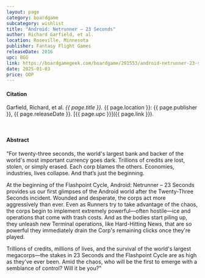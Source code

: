 ```yaml
---
layout: page
category: boardgame
subcategory: wishlist
title: "Android: Netrunner – 23 Seconds"
author: Richard Garfield, et al.
location: Roseville, Minnesota
publisher: Fantasy Flight Games
releaseDate: 2016
upc: BGG
link: https://boardgamegeek.com/boardgame/201553/android-netrunner-23-seconds
date: 2025-01-03
price: OOP
---
```


#### Citation

Garfield, Richard, et al. *{{ page.title }}.* {{ page.location }}: {{ page.publisher }}, {{ page.releaseDate }}. [{{ page.upc }}]({{ page.link }}).

<br>


#### Abstract

"For twenty-three seconds, the world's largest bank and backer of the world's most important currency goes dark. Trillions of credits are lost, stolen, or simply erased. Each corp blames the others. Economies, industries, lives collapse. And that’s just the beginning.

At the beginning of the Flashpoint Cycle, Android: Netrunner – 23 Seconds provides us our first glimpses of the Android world after the Twenty-Three Seconds incident. Wounded and desperate, the corps act more aggressively than ever. Even as Runners try to take advantage of the chaos, the corps begin to implement extremely powerful—often hostile—ice and operations that come with trash costs. And as the bodies start piling up, they unleash new Terminal operations, like Hard-Hitting News, that are so powerful they immediately drain the Corp's remaining clicks once they're played.

Trillions of credits, millions of lives, and the survival of the world's largest megacorps—the stakes in 23 Seconds and the Flashpoint Cycle are as high as they've ever been. Amid the chaos, who will be the first to emerge with a semblance of control? Will it be you?"
